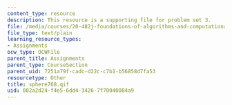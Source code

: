 ```yaml
---
content_type: resource
description: This resource is a supporting file for problem set 3.
file: /media/courses/20-482j-foundations-of-algorithms-and-computational-techniques-in-systems-biology-spring-2006/002a2d24f4e56dd434267f70040084a9_sphere768.qif
file_type: text/plain
learning_resource_types:
- Assignments
ocw_type: OCWFile
parent_title: Assignments
parent_type: CourseSection
parent_uid: 7251a79f-cadc-d22c-c7b1-b56858d7fa53
resourcetype: Other
title: sphere768.qif
uid: 002a2d24-f4e5-6dd4-3426-7f70040084a9
---
```

